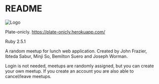 # README

![Logo](https://plate-onicly.herokuapp.com/logo_transparent.png)

Plate-onicly.
https://plate-onicly.herokuapp.com/

Ruby 2.5.1

A random meetup for lunch web application. Created by John Frazier, Ibteda Sabur, Minji So, Bemilton Suero and Joseph Worman.

Login is not needed, meetups are randomly assigned, but you can create your own meetup. If you create an account you are also able to cancel/leave meetups.
